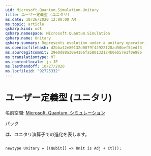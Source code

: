 ```yaml
---
uid: Microsoft.Quantum.Simulation.Unitary
title: ユーザー定義型 (ユニタリ)
ms.date: 10/26/2020 12:00:00 AM
ms.topic: article
qsharp.kind: udt
qsharp.namespace: Microsoft.Quantum.Simulation
qsharp.name: Unitary
qsharp.summary: Represents evolution under a unitary operator.
ms.openlocfilehash: d2bba42e80132d0879f42922f28ad50bef54edf3
ms.sourcegitcommit: 29e0d88a30e4166fa580132124b0eb57e1f0e986
ms.translationtype: MT
ms.contentlocale: ja-JP
ms.lasthandoff: 10/27/2020
ms.locfileid: "92725332"
---
```

# <a name="unitary-user-defined-type"></a>ユーザー定義型 (ユニタリ)

名前空間: [Microsoft. Quantum. シミュレーション](xref:Microsoft.Quantum.Simulation)

パック [](https://nuget.org/packages/)


は、ユニタリ演算子での進化を表します。

```qsharp

newtype Unitary = ((Qubit[] => Unit is Adj + Ctl));
```

